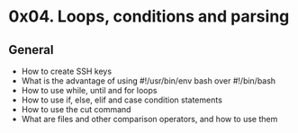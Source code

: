 # 0x04. Loops, conditions and parsing
## General
 * How to create SSH keys
 * What is the advantage of using #!/usr/bin/env bash over #!/bin/bash
 * How to use while, until and for loops
 * How to use if, else, elif and case condition statements
 * How to use the cut command
 * What are files and other comparison operators, and how to use them